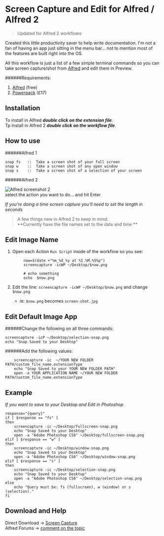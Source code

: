 Screen Capture and Edit for Alfred / Alfred 2
============
> Updated for Alfred 2 workflows

Created this little productivity saver to help write documentation. I'm not a fan of having an app just sitting in the menu bar... not to mention most of the features are built right into the OS. 

All this workflow is just a list of a few simple terminal commands so you can take screen capture/shot from [Alfred](http://alfredapp.com/) and edit them in Preview. 

######Requirements:
 1. [Alfred](http://www.alfredapp.com/#download) (free)
 2. [Powerpack](http://www.alfredapp.com/powerpack/) (£17)


Installation
----------------

To install in Alfred ***double click on the extension file***.  
Tp install in Alfred 2 ***double click on the workflow file***.

How to use
----------------

######Alfred 1


    snap fs   ::  Take a screen shot of your full screen
    snap w    ::  Take a screen shot of any open window
    snap s    ::  Take a screen shot of a selection of your screen

######Alfred 2

![Alfred screenshot 2](https://raw.githubusercontent.com/ginfuru/Alfred-ScreenCapture/master/screenshot.png)  
select the action you want to do... and hit Enter

*If you're doing a time screen capture you'll need to set the length in seconds*

>A few things new in Alfred 2 to keep in mind:  
**Currently have the file names set to the date and time ** 

Edit Image Name
----------------
1. Open each Action `Run Script` inside of the workflow so you see:  
			
			now=$(date +"%m_%d_%y at %I.%M.%S%p")
			screencapture -icWP ~/Desktop/$now.png

			# echo something
			echo  $now.png
2. Edit the line: `screencapture -icWP ~/Desktop/$now.png` and change `$now.png` 
	* ie: `$now.png` becomes `screen-shot.jpg`

			
	
			
Edit Default Image App
----------------
######Change the following on all three commands:
	
	screencapture -icP ~/Desktop/selection-snap.png
	echo "Snap Saved to your Desktop"

######Add the following values:
	
		screencapture -ic  ~/YOUR NEW FOLDER PATH/custom_file_name.extensionType
		echo "Snap Saved to your YOUR NEW FOLDER PATH"
		open -a YOUR APPLICATION NAME ~/YOUR NEW FOLDER PATH/custom_file_name.extensionType

    
Example
----------------
*If you want to save to your Desktop and Edit in Photoshop*
	
	response="{query}"
	if [ $response == "fs" ]
	then
		screencapture -ic ~/Desktop/fullscreen-snap.png
		echo "Snap Saved to your Desktop"
		open -a "Adobe Photoshop CS6" ~/Desktop/fullscreen-snap.png	
	elif [ $response == "w" ]
	then
		screencapture -ic ~/Desktop/window-snap.png
		echo "Snap Saved to your Desktop"
		open -a "Adobe Photoshop CS6" ~/Desktop/window-snap.png	
	elif [ $response == "s" ]
	then
		screencapture -ic ~/Desktop/selection-snap.png
		echo "Snap Saved to your Desktop"
		open -a "Adobe Photoshop CS6" ~/Desktop/selection-snap.png
	else
		echo "Query must be: fs (fullscreen), w (window) or s (selection)."
	fi


Download and Help
----------------
Direct Download &#x2192; [Screen Capture](https://github.com/ginfuru/alfred-screen-capture/blob/master/screen%20capture.alfredextension?raw=true)   
Alfred Forums &#x2192; [comment on the topic](http://www.alfredforum.com/topic/1118-screen-shot-with-aflred/)

    
